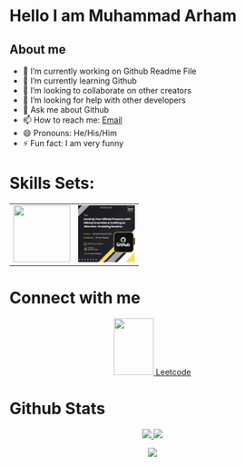 # Hello I am Muhammad Arham

## About me

- 🔭 I’m currently working on Github Readme File
- 🌱 I’m currently learning Github
- 👯 I’m looking to collaborate on other creators
- 🤔 I’m looking for help with other developers
- 💬 Ask me about Github
- 📫 How to reach me: [Email](arham96100@gmail.com)
- 😄 Pronouns: He/His/Him
- ⚡ Fun fact: I am very funny

# Skills Sets:

<table align="center">
  <tr>
    <td>
      <img src="https://tse3.mm.bing.net/th?id=OIP.pqcPskVdTrJqfhZ-Z49AtQHaHn&pid=Api&P=0&h=220" width="100px" height="100px"/>
    </td>
  <td>
    <img src="https://github.com/Arhamansari27/Arhamansari27/blob/main/WorkShop.jpeg?raw=true" width="100px" height="100px"/>
  </td>
  </tr>
</table>

# Connect with me

<div align="center">
  <a href="https://www.linkedin.com/in/dietitian-aiza-naeem/">
    <img src="https://www.vectorlogo.zone/logos/linkedin/linkedin-icon.svg" height="100px" width="70px"/>
  </a>
  <a href="https://leetcode.com/arhamansari11/">Leetcode</a>
</div>


# Github Stats

<p align="center">
    <a href="https://github.com/Arhamansari27">
<img height="180em" src="https://github-readme-stats-git-masterrstaa-rickstaa.vercel.app/api?username=Arhamansari27&show_icons=true&theme=algolia&include_all_commits=true&count_private=true&hide_border=true"/>
        <img height="180em" src="https://github-readme-stats-eight-theta.vercel.app/api/top-langs/?username=Arhamansari27&langs_count=12&layout=compact&langs_count=8&theme=algolia&include_all_commits=true&count_private=true&hide_border=true" />
    </a>
   <p align="center">
   <a href="https://github.com/Arhamansari27"> 
     <img width="70%" src="https://github-readme-streak-stats.herokuapp.com/?user=Arhamansari27&theme=vue&hide_border=true" /> 
   </a>  
 </p 
</p>
